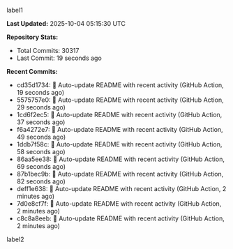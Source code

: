 
label1 
<!-- ACTIVITY_START -->
**Last Updated:** 2025-10-04 05:15:30 UTC

**Repository Stats:**
- Total Commits: 30317
- Last Commit: 19 seconds ago

**Recent Commits:**
- cd35d1734: 🤖 Auto-update README with recent activity (GitHub Action, 19 seconds ago)
- 5575757e0: 🤖 Auto-update README with recent activity (GitHub Action, 29 seconds ago)
- 1cd6f2ec5: 🤖 Auto-update README with recent activity (GitHub Action, 37 seconds ago)
- f6a4272e7: 🤖 Auto-update README with recent activity (GitHub Action, 49 seconds ago)
- 1ddb7f58c: 🤖 Auto-update README with recent activity (GitHub Action, 58 seconds ago)
- 86aa5ee38: 🤖 Auto-update README with recent activity (GitHub Action, 69 seconds ago)
- 87b1bec9b: 🤖 Auto-update README with recent activity (GitHub Action, 82 seconds ago)
- deff1e638: 🤖 Auto-update README with recent activity (GitHub Action, 2 minutes ago)
- 7d0e8cf7f: 🤖 Auto-update README with recent activity (GitHub Action, 2 minutes ago)
- c8c8a8eeb: 🤖 Auto-update README with recent activity (GitHub Action, 2 minutes ago)
<!-- ACTIVITY_END -->

label2
